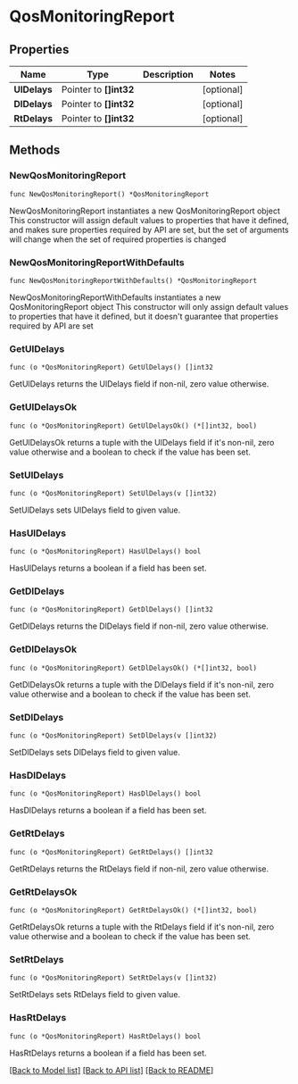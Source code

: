 # QosMonitoringReport

## Properties

Name | Type | Description | Notes
------------ | ------------- | ------------- | -------------
**UlDelays** | Pointer to **[]int32** |  | [optional] 
**DlDelays** | Pointer to **[]int32** |  | [optional] 
**RtDelays** | Pointer to **[]int32** |  | [optional] 

## Methods

### NewQosMonitoringReport

`func NewQosMonitoringReport() *QosMonitoringReport`

NewQosMonitoringReport instantiates a new QosMonitoringReport object
This constructor will assign default values to properties that have it defined,
and makes sure properties required by API are set, but the set of arguments
will change when the set of required properties is changed

### NewQosMonitoringReportWithDefaults

`func NewQosMonitoringReportWithDefaults() *QosMonitoringReport`

NewQosMonitoringReportWithDefaults instantiates a new QosMonitoringReport object
This constructor will only assign default values to properties that have it defined,
but it doesn't guarantee that properties required by API are set

### GetUlDelays

`func (o *QosMonitoringReport) GetUlDelays() []int32`

GetUlDelays returns the UlDelays field if non-nil, zero value otherwise.

### GetUlDelaysOk

`func (o *QosMonitoringReport) GetUlDelaysOk() (*[]int32, bool)`

GetUlDelaysOk returns a tuple with the UlDelays field if it's non-nil, zero value otherwise
and a boolean to check if the value has been set.

### SetUlDelays

`func (o *QosMonitoringReport) SetUlDelays(v []int32)`

SetUlDelays sets UlDelays field to given value.

### HasUlDelays

`func (o *QosMonitoringReport) HasUlDelays() bool`

HasUlDelays returns a boolean if a field has been set.

### GetDlDelays

`func (o *QosMonitoringReport) GetDlDelays() []int32`

GetDlDelays returns the DlDelays field if non-nil, zero value otherwise.

### GetDlDelaysOk

`func (o *QosMonitoringReport) GetDlDelaysOk() (*[]int32, bool)`

GetDlDelaysOk returns a tuple with the DlDelays field if it's non-nil, zero value otherwise
and a boolean to check if the value has been set.

### SetDlDelays

`func (o *QosMonitoringReport) SetDlDelays(v []int32)`

SetDlDelays sets DlDelays field to given value.

### HasDlDelays

`func (o *QosMonitoringReport) HasDlDelays() bool`

HasDlDelays returns a boolean if a field has been set.

### GetRtDelays

`func (o *QosMonitoringReport) GetRtDelays() []int32`

GetRtDelays returns the RtDelays field if non-nil, zero value otherwise.

### GetRtDelaysOk

`func (o *QosMonitoringReport) GetRtDelaysOk() (*[]int32, bool)`

GetRtDelaysOk returns a tuple with the RtDelays field if it's non-nil, zero value otherwise
and a boolean to check if the value has been set.

### SetRtDelays

`func (o *QosMonitoringReport) SetRtDelays(v []int32)`

SetRtDelays sets RtDelays field to given value.

### HasRtDelays

`func (o *QosMonitoringReport) HasRtDelays() bool`

HasRtDelays returns a boolean if a field has been set.


[[Back to Model list]](../README.md#documentation-for-models) [[Back to API list]](../README.md#documentation-for-api-endpoints) [[Back to README]](../README.md)


